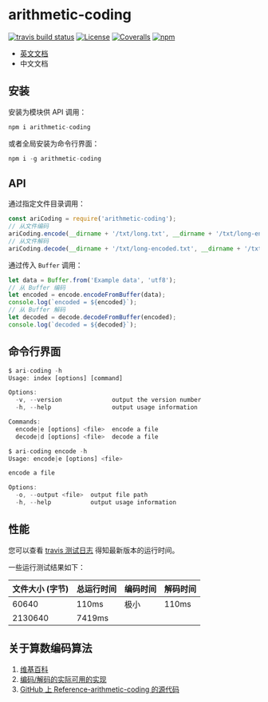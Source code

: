 # arithmetic-coding

<a href="https://travis-ci.com/upupming/arithmetic-coding/builds"><img src="https://img.shields.io/travis/com/upupming/arithmetic-coding.svg?style=popout-square" alt="travis build status"></a>
<a href="https://github.com/upupming/arithmetic-coding/blob/master/LICENSE"><img src="https://img.shields.io/github/license/mashape/apistatus.svg?style=popout-square" alt="License"></a>
<a href="https://coveralls.io/github/upupming/arithmetic-coding?branch=master"><img src="https://img.shields.io/coveralls/github/upupming/arithmetic-coding.svg?style=popout-square" alt="Coveralls"></a>
<a href="https://www.npmjs.com/package/arithmetic-coding"><img src="https://img.shields.io/npm/v/arithmetic-coding.svg?style=flat-square" alt="npm"></a>

- [英文文档](./README.md)
- 中文文档

## 安装

安装为模块供 API 调用：

```js
npm i arithmetic-coding
```

或者全局安装为命令行界面：

```js
npm i -g arithmetic-coding
```

## API

通过指定文件目录调用：

```js
const ariCoding = require('arithmetic-coding');
// 从文件编码
ariCoding.encode(__dirname + '/txt/long.txt', __dirname + '/txt/long-encoded.txt');
// 从文件解码
ariCoding.decode(__dirname + '/txt/long-encoded.txt', __dirname + '/txt/long-decoded.txt');
```

通过传入 `Buffer` 调用：

```js
let data = Buffer.from('Example data', 'utf8');
// 从 Buffer 编码
let encoded = encode.encodeFromBuffer(data);
console.log(`encoded = ${encoded}`);
// 从 Buffer 解码
let decoded = decode.decodeFromBuffer(encoded);
console.log(`decoded = ${decoded}`);
```

## 命令行界面

```js
$ ari-coding -h
Usage: index [options] [command]

Options:
  -v, --version              output the version number
  -h, --help                 output usage information

Commands:
  encode|e [options] <file>  encode a file
  decode|d [options] <file>  decode a file

$ ari-coding encode -h
Usage: encode|e [options] <file>

encode a file

Options:
  -o, --output <file>  output file path
  -h, --help           output usage information
```

## 性能

您可以查看 [travis 测试日志](https://travis-ci.com/upupming/arithmetic-coding) 得知最新版本的运行时间。

一些运行测试结果如下：

| 文件大小 (字节) | 总运行时间 | 编码时间 | 解码时间 |
| ----------------- | --------------- | ----------- | ----------- |
| 60640             | 110ms           | 极小       | 110ms       |
| 2130640           | 7419ms          |             |             |

## 关于算数编码算法

1. [维基百科](https://en.wikipedia.org/wiki/Arithmetic_coding)
2. [编码/解码的实际可用的实现](http://www.drdobbs.com/cpp/data-compression-with-arithmetic-encodin/240169251)
3. [GitHub 上 Reference-arithmetic-coding 的源代码](https://github.com/nayuki/Reference-arithmetic-coding)